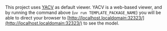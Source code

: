 This project uses [YACV](https://github.com/yeicor-3d/yet-another-cad-viewer) as
default viewer.  YACV is a web-based viewer, and by running the command above
(`uv run TEMPLATE_PACKAGE_NAME`) you will be able to direct your browser to
[http://localhost.localdomain:32323/](http://localhost.localdomain:32323/) to
see the model.
